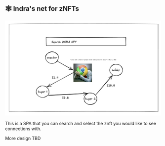 ## 🕸️ Indra's net for zNFTs

![Mockup Header Image](./mockup.png)

This is a SPA that you can search and select the znft you would like to see connections with.

More design TBD
